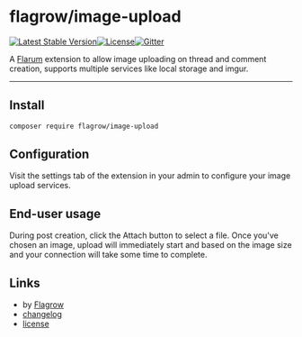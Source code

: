 # flagrow/image-upload 
[![Latest Stable Version](https://poser.pugx.org/flagrow/image-upload/v/stable)][packagist-link][![License](https://poser.pugx.org/flagrow/image-upload/license)][packagist-link][![Gitter](https://badges.gitter.im/flagrow/image-upload.svg)](https://gitter.im/flagrow/image-upload)

A [Flarum](http://flarum.org) extension to allow image uploading on thread and comment creation, supports multiple services like local storage and imgur.

---

## Install

```bash
composer require flagrow/image-upload
```

## Configuration

Visit the settings tab of the extension in your admin to configure your image upload services.

## End-user usage

During post creation, click the Attach button to select a file. Once
you've chosen an image, upload will immediately start and based on
the image size and your connection will take some time to complete.

## Links

- by [Flagrow](https://github.com/flagrow)
- [changelog](changelog.md)
- [license](license.md)

[packagist-link]: https://packagist.org/packages/flagrow/image-upload
